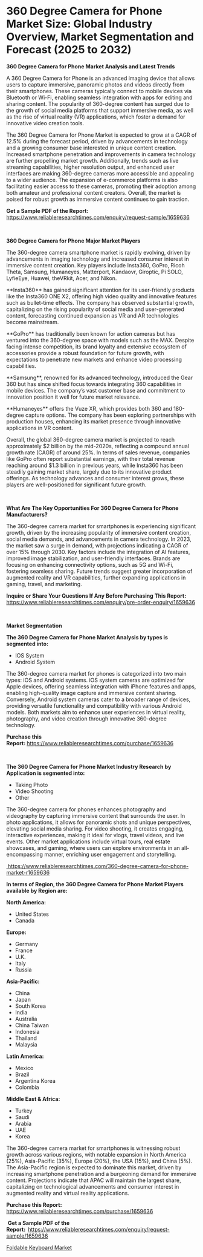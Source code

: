 <p><h1>360 Degree Camera for Phone Market Size: Global Industry Overview, Market Segmentation and Forecast (2025 to 2032)</h1></p><p><strong>360 Degree Camera for Phone Market Analysis and Latest Trends</strong></p>
<p><p>A 360 Degree Camera for Phone is an advanced imaging device that allows users to capture immersive, panoramic photos and videos directly from their smartphones. These cameras typically connect to mobile devices via Bluetooth or Wi-Fi, enabling seamless integration with apps for editing and sharing content. The popularity of 360-degree content has surged due to the growth of social media platforms that support immersive media, as well as the rise of virtual reality (VR) applications, which foster a demand for innovative video creation tools.</p><p>The 360 Degree Camera for Phone Market is expected to grow at a CAGR of 12.5% during the forecast period, driven by advancements in technology and a growing consumer base interested in unique content creation. Increased smartphone penetration and improvements in camera technology are further propelling market growth. Additionally, trends such as live streaming capabilities, higher resolution output, and enhanced user interfaces are making 360-degree cameras more accessible and appealing to a wider audience. The expansion of e-commerce platforms is also facilitating easier access to these cameras, promoting their adoption among both amateur and professional content creators. Overall, the market is poised for robust growth as immersive content continues to gain traction.</p></p>
<p><strong>Get a Sample PDF of the Report:&nbsp;</strong> <a href="https://www.reliableresearchtimes.com/enquiry/request-sample/1659636?utm_campaign=2009&utm_medium=2&utm_source=Github&utm_content=ia&utm_term=04042025&utm_id=360-degree-camera-for-phone">https://www.reliableresearchtimes.com/enquiry/request-sample/1659636</a></p>
<p>&nbsp;</p>
<p><strong>360 Degree Camera for Phone Major Market Players</strong></p>
<p><p>The 360-degree camera smartphone market is rapidly evolving, driven by advancements in imaging technology and increased consumer interest in immersive content creation. Key players include Insta360, GoPro, Ricoh Theta, Samsung, Humaneyes, Matterport, Kandaovr, Giroptic, Pi SOLO, LyfieEye, Huawei, theVRkit, Acer, and Nikon.</p><p>**Insta360** has gained significant attention for its user-friendly products like the Insta360 ONE X2, offering high video quality and innovative features such as bullet-time effects. The company has observed substantial growth, capitalizing on the rising popularity of social media and user-generated content, forecasting continued expansion as VR and AR technologies become mainstream.</p><p>**GoPro** has traditionally been known for action cameras but has ventured into the 360-degree space with models such as the MAX. Despite facing intense competition, its brand loyalty and extensive ecosystem of accessories provide a robust foundation for future growth, with expectations to penetrate new markets and enhance video processing capabilities.</p><p>**Samsung**, renowned for its advanced technology, introduced the Gear 360 but has since shifted focus towards integrating 360 capabilities in mobile devices. The company’s vast customer base and commitment to innovation position it well for future market relevance.</p><p>**Humaneyes** offers the Vuze XR, which provides both 360 and 180-degree capture options. The company has been exploring partnerships with production houses, enhancing its market presence through innovative applications in VR content.</p><p>Overall, the global 360-degree camera market is projected to reach approximately $2 billion by the mid-2020s, reflecting a compound annual growth rate (CAGR) of around 25%. In terms of sales revenue, companies like GoPro often report substantial earnings, with their total revenue reaching around $1.3 billion in previous years, while Insta360 has been steadily gaining market share, largely due to its innovative product offerings. As technology advances and consumer interest grows, these players are well-positioned for significant future growth.</p></p>
<p>&nbsp;</p>
<p><strong>What Are The Key Opportunities For 360 Degree Camera for Phone Manufacturers?</strong></p>
<p><p>The 360-degree camera market for smartphones is experiencing significant growth, driven by the increasing popularity of immersive content creation, social media demands, and advancements in camera technology. In 2023, the market saw a surge in demand, with projections indicating a CAGR of over 15% through 2030. Key factors include the integration of AI features, improved image stabilization, and user-friendly interfaces. Brands are focusing on enhancing connectivity options, such as 5G and Wi-Fi, fostering seamless sharing. Future trends suggest greater incorporation of augmented reality and VR capabilities, further expanding applications in gaming, travel, and marketing.</p></p>
<p><strong>Inquire or Share Your Questions If Any Before Purchasing This Report:</strong> <a href="https://www.reliableresearchtimes.com/enquiry/pre-order-enquiry/1659636?utm_campaign=2009&utm_medium=2&utm_source=Github&utm_content=ia&utm_term=04042025&utm_id=360-degree-camera-for-phone">https://www.reliableresearchtimes.com/enquiry/pre-order-enquiry/1659636</a></p>
<p>&nbsp;</p>
<p><strong>Market Segmentation</strong></p>
<p><strong>The 360 Degree Camera for Phone Market Analysis by types is segmented into:</strong></p>
<p><ul><li>IOS System</li><li>Android System</li></ul></p>
<p><p>The 360-degree camera market for phones is categorized into two main types: iOS and Android systems. iOS system cameras are optimized for Apple devices, offering seamless integration with iPhone features and apps, enabling high-quality image capture and immersive content sharing. Conversely, Android system cameras cater to a broader range of devices, providing versatile functionality and compatibility with various Android models. Both markets aim to enhance user experiences in virtual reality, photography, and video creation through innovative 360-degree technology.</p></p>
<p><strong>Purchase this Report:&nbsp;</strong><a href="https://www.reliableresearchtimes.com/purchase/1659636?utm_campaign=2009&utm_medium=2&utm_source=Github&utm_content=ia&utm_term=04042025&utm_id=360-degree-camera-for-phone">https://www.reliableresearchtimes.com/purchase/1659636</a></p>
<p>&nbsp;</p>
<p><strong>The 360 Degree Camera for Phone Market Industry Research by Application is segmented into:</strong></p>
<p><ul><li>Taking Photo</li><li>Video Shooting</li><li>Other</li></ul></p>
<p><p>The 360-degree camera for phones enhances photography and videography by capturing immersive content that surrounds the user. In photo applications, it allows for panoramic shots and unique perspectives, elevating social media sharing. For video shooting, it creates engaging, interactive experiences, making it ideal for vlogs, travel videos, and live events. Other market applications include virtual tours, real estate showcases, and gaming, where users can explore environments in an all-encompassing manner, enriching user engagement and storytelling.</p></p>
<p><a href="https://www.reliableresearchtimes.com/360-degree-camera-for-phone-market-r1659636?utm_campaign=2009&utm_medium=2&utm_source=Github&utm_content=ia&utm_term=04042025&utm_id=360-degree-camera-for-phone">&nbsp;https://www.reliableresearchtimes.com/360-degree-camera-for-phone-market-r1659636</a></p>
<p><strong>In terms of Region, the 360 Degree Camera for Phone Market Players available by Region are:</strong></p>
<p>
    <p> <strong> North America: </strong>
        <ul>
            <li>United States</li>
            <li>Canada</li>
        </ul>
        </p> 
    <p> <strong> Europe: </strong>
        <ul>
            <li>Germany</li>
            <li>France</li>
            <li>U.K.</li>
            <li>Italy</li>
            <li>Russia</li>
        </ul>
        </p> 
    <p> <strong> Asia-Pacific: </strong>
        <ul>
            <li>China</li>
            <li>Japan</li>
            <li>South Korea</li>
            <li>India</li>
            <li>Australia</li>
            <li>China Taiwan</li>
            <li>Indonesia</li>
            <li>Thailand</li>
            <li>Malaysia</li>
        </ul>
        </p> 
    <p> <strong> Latin America: </strong>
        <ul>
            <li>Mexico</li>
            <li>Brazil</li>
            <li>Argentina Korea</li>
            <li>Colombia</li>
        </ul>
        </p> 
    <p> <strong> Middle East & Africa: </strong>
        <ul>
            <li>Turkey</li>
            <li>Saudi</li>
            <li>Arabia</li>
            <li>UAE</li>
            <li>Korea</li>
        </ul>
    </p>
    </p>
<p><p>The 360-degree camera market for smartphones is witnessing robust growth across various regions, with notable expansion in North America (25%), Asia-Pacific (35%), Europe (20%), the USA (15%), and China (5%). The Asia-Pacific region is expected to dominate this market, driven by increasing smartphone penetration and a burgeoning demand for immersive content. Projections indicate that APAC will maintain the largest share, capitalizing on technological advancements and consumer interest in augmented reality and virtual reality applications.</p></p>
<p><strong>Purchase this Report: </strong><a href="https://www.reliableresearchtimes.com/purchase/1659636?utm_campaign=2009&utm_medium=2&utm_source=Github&utm_content=ia&utm_term=04042025&utm_id=360-degree-camera-for-phone">https://www.reliableresearchtimes.com/purchase/1659636</a></p>
<p>&nbsp;<strong>Get a Sample PDF of the Report:&nbsp;&nbsp;</strong><a href="https://www.reliableresearchtimes.com/enquiry/request-sample/1659636?utm_campaign=2009&utm_medium=2&utm_source=Github&utm_content=ia&utm_term=04042025&utm_id=360-degree-camera-for-phone">https://www.reliableresearchtimes.com/enquiry/request-sample/1659636</a></p>
<p><strong></strong></p>
<p><p><a href="https://github.com/hgf64gh/Market-Research-Report-List-2/blob/main/foldable-keyboard-market.md?utm_campaign=2009&utm_medium=2&utm_source=Github&utm_content=ia&utm_term=04042025&utm_id=360-degree-camera-for-phone">Foldable Keyboard Market</a></p></p>